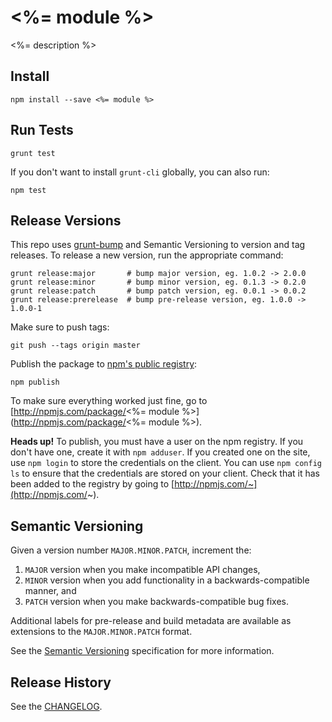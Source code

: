 # <%= module %>

<%= description %>

## Install

```
npm install --save <%= module %>
```

## Run Tests

```
grunt test
```

If you don't want to install `grunt-cli` globally, you can also run:

```
npm test
```

## Release Versions

This repo uses [grunt-bump](https://github.com/gruntjs/grunt-bump) and Semantic Versioning to version and tag releases. To release a new version, run the appropriate command:

```
grunt release:major       # bump major version, eg. 1.0.2 -> 2.0.0
grunt release:minor       # bump minor version, eg. 0.1.3 -> 0.2.0
grunt release:patch       # bump patch version, eg. 0.0.1 -> 0.0.2
grunt release:prerelease  # bump pre-release version, eg. 1.0.0 -> 1.0.0-1
```

Make sure to push tags:

```
git push --tags origin master
```

Publish the package to [npm's public registry](https://www.npmjs.com/):

```
npm publish
```

To make sure everything worked just fine, go to [http://npmjs.com/package/<%= module %>](http://npmjs.com/package/<%= module %>).

**Heads up!** To publish, you must have a user on the npm registry. If you don't have one, create it with `npm adduser`. If you created one on the site, use `npm login` to store the credentials on the client. You can use `npm config ls` to ensure that the credentials are stored on your client. Check that it has been added to the registry by going to [http://npmjs.com/~](http://npmjs.com/~).

## Semantic Versioning

Given a version number `MAJOR.MINOR.PATCH`, increment the:

1. `MAJOR` version when you make incompatible API changes,
2. `MINOR` version when you add functionality in a backwards-compatible manner, and
3. `PATCH` version when you make backwards-compatible bug fixes.

Additional labels for pre-release and build metadata are available as extensions to the `MAJOR.MINOR.PATCH` format.

See the [Semantic Versioning](http://semver.org/) specification for more information.

## Release History

See the [CHANGELOG](CHANGELOG.md).
